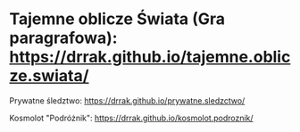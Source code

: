 # Tajemne oblicze Świata (Gra paragrafowa): https://drrak.github.io/tajemne.oblicze.swiata/
Prywatne śledztwo: https://drrak.github.io/prywatne.sledzctwo/

Kosmolot "Podróżnik": https://drrak.github.io/kosmolot.podroznik/
